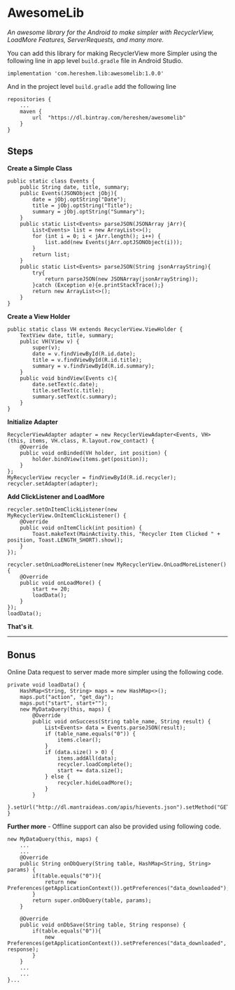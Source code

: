 # AwesomeLib
*An awesome library for the Android to make simpler with RecyclerView, LoadMore Features, ServerRequests, and many more.*

You can add this library for making RecyclerView more Simpler using the following line in app level ```build.gradle``` file in Android Studio.

```
implementation 'com.hereshem.lib:awesomelib:1.0.0'
```
And in the project level ```build.gradle``` add the following line

```
repositories {
    ...
    maven {
        url  "https://dl.bintray.com/hereshem/awesomelib"
    }
}
```
## Steps

**Create a Simple Class**

```
public static class Events {
    public String date, title, summary;
    public Events(JSONObject jObj){
        date = jObj.optString("Date");
        title = jObj.optString("Title");
        summary = jObj.optString("Summary");
    }
    public static List<Events> parseJSON(JSONArray jArr){
        List<Events> list = new ArrayList<>();
        for (int i = 0; i < jArr.length(); i++) {
            list.add(new Events(jArr.optJSONObject(i)));
        }
        return list;
    }
    public static List<Events> parseJSON(String jsonArrayString){
        try{
            return parseJSON(new JSONArray(jsonArrayString));
        }catch (Exception e){e.printStackTrace();}
        return new ArrayList<>();
    }
}
```

**Create a View Holder**

```
public static class VH extends RecyclerView.ViewHolder {
    TextView date, title, summary;
    public VH(View v) {
        super(v);
        date = v.findViewById(R.id.date);
        title = v.findViewById(R.id.title);
        summary = v.findViewById(R.id.summary);
    }
    public void bindView(Events c){
        date.setText(c.date);
        title.setText(c.title);
        summary.setText(c.summary);
    }
}
```

**Initialize Adapter**

```
RecyclerViewAdapter adapter = new RecyclerViewAdapter<Events, VH>(this, items, VH.class, R.layout.row_contact) {
    @Override
    public void onBinded(VH holder, int position) {
        holder.bindView(items.get(position));
    }
};
MyRecyclerView recycler = findViewById(R.id.recycler);
recycler.setAdapter(adapter);
```

**Add ClickListener and LoadMore**

```
recycler.setOnItemClickListener(new MyRecyclerView.OnItemClickListener() {
    @Override
    public void onItemClick(int position) {
        Toast.makeText(MainActivity.this, "Recycler Item Clicked " + position, Toast.LENGTH_SHORT).show();
    }
});

recycler.setOnLoadMoreListener(new MyRecyclerView.OnLoadMoreListener() {
    @Override
    public void onLoadMore() {
        start += 20;
        loadData();
    }
});
loadData();
```

**That's it**. 

----

## Bonus

Online Data request to server made more simpler using the following code.

```
private void loadData() {
    HashMap<String, String> maps = new HashMap<>();
    maps.put("action", "get_day");
    maps.put("start", start+"");
    new MyDataQuery(this, maps) {
        @Override
        public void onSuccess(String table_name, String result) {
            List<Events> data = Events.parseJSON(result);
            if (table_name.equals("0")) {
                items.clear();
            }
            if (data.size() > 0) {
                items.addAll(data);
                recycler.loadComplete();
                start += data.size();
            } else {
                recycler.hideLoadMore();
            }
        }
    }.setUrl("http://dl.mantraideas.com/apis/hievents.json").setMethod("GET").setTable(start+"").execute();
}
```

**Further more** - Offline support can also be provided using following code.

```
new MyDataQuery(this, maps) {
	...
	...
    @Override
    public String onDbQuery(String table, HashMap<String, String> params) {
        if(table.equals("0")){
            return new Preferences(getApplicationContext()).getPreferences("data_downloaded");
        }
        return super.onDbQuery(table, params);
    }

    @Override
    public void onDbSave(String table, String response) {
        if(table.equals("0")){
            new Preferences(getApplicationContext()).setPreferences("data_downloaded", response);
        }
    }
    ...
    ...
}...
```
